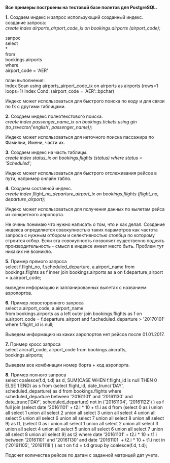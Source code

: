 **Все примеры построены на тестовой базе полетов для PostgreSQL.**  

**1.** Создаем индекс и запрос использующий созданный индекс.  
создание запроса:  
*create index airports_airport_code_ix on bookings.airports (airport_code);*  

запрос  
     select  
        *  
    from  
        bookings.airports  
    where  
        airport_code = 'AER'  
        
план выполнения:  
      Index Scan using airports_airport_code_ix on airports as airports (rows=1 loops=1)
     Index Cond: (airport_code = 'AER'::bpchar)
     
Индекс может использоваться для быстрого поиска по коду и для связи по fk с другими таблицами.
     
**2.** Создаем индекс полнотекстового поиска.  
*create index passenger_name_ix on bookings.tickets using gin (to_tsvector('english', passenger_name));*

Индекс может использоваться для неточного поиска пассажира по Фамилии, Имени, части их.

**3.** Создаем индекс на часть таблицы.  
*create index status_ix on bookings.flights (status) where status = 'Scheduled';*

Индекс может использоваться для быстрого отслеживания рейсов в пути, например онлайн табло.

**4.** Создаем составной индекс.  
*create index flight_no_departure_airport_ix on bookings.flights (flight_no, departure_airport);*

Индекс может использоваться для получения данных по вылетам рейса из конкретного аэропорта.

Не очень понимаю что нужно написать о том, что и как делал. Создание индекса определяется совокупностью таких параметров как частота запроса с нужным отбором и селективностью столбца по которому строится отбор. Если эта совокупность позволяет существенно поднять производительность - смысл в индексе имеет место быть. Проблем тут никаких не возникло.

**5.** Пример прямого запроса  
select
    f.flight_no,
    f.scheduled_departure,
    a.airport_name
from
    bookings.flights as f
    inner join bookings.airports as a
        on f.departure_airport = a.airport_code;
        
выведем информацию и запланированных вылетах с названием аэропортов.

**6.** Пример левостороннего запроса  
select
    a.airport_code,
    a.airport_name  
from
    bookings.airports as a
    left outer join bookings.flights as f
        on a.airport_code = f.departure_airport
        and f.scheduled_departure > '20170101'
where
    f.flight_id is null;
    
Выведем информацию из каких аэропортов нет рейсов после 01.01.2017.
    
**7.** Пример кросс запроса  
select
    aircraft_code,
    airport_code
from
    bookings.aircrafts,
    bookings.airports;
    
Выведем все комбинации номер борта + код аэропорта.

**8.** Пример полного запроса  
select
    coalesce(f.d, t.d) as d,
    SUM(CASE WHEN f.flight_id is null THEN 0 ELSE 1 END) as s
from
    (select 
        flight_id,
        date_trunc('DAY', scheduled_departure) as d
    from
        bookings.flights
    where
        scheduled_departure between '20161101' and '20161130'
        and date_trunc('DAY', scheduled_departure) not in ('20161104', '20161122')
    ) as f
    full join
    (select
        date '20161101' + t2.i * 10 + t1.i as d
    from
        (select 0 as i union all select 1 union all select 2 union all select 3 union all select 4 union all select 5
        union all select 6 union all select 7 union all select 8 union all select 9) as t1,
        (select 0 as i union all select 1 union all select 2 union all select 3 union all select 4 union all select 5
        union all select 6 union all select 7 union all select 8 union all select 9) as t2
    where
        date '20161101' + t2.i * 10 + t1.i between '20161101' and '20161130'
        and date '20161101' + t2.i * 10 + t1.i not in ('20161105', '20161118')
     ) as t
        on f.d = t.d
group by
    coalesce(f.d, t.d);

Подсчет количества рейсов по датам с заданной матрицей дат учета.
